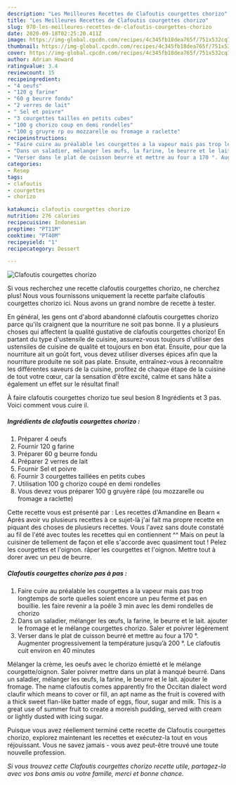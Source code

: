 ```yaml
---
description: "Les Meilleures Recettes de Clafoutis courgettes chorizo"
title: "Les Meilleures Recettes de Clafoutis courgettes chorizo"
slug: 970-les-meilleures-recettes-de-clafoutis-courgettes-chorizo
date: 2020-09-18T02:25:20.411Z
image: https://img-global.cpcdn.com/recipes/4c345fb18dea765f/751x532cq70/clafoutis-courgettes-chorizo-photo-principale-de-la-recette.jpg
thumbnail: https://img-global.cpcdn.com/recipes/4c345fb18dea765f/751x532cq70/clafoutis-courgettes-chorizo-photo-principale-de-la-recette.jpg
cover: https://img-global.cpcdn.com/recipes/4c345fb18dea765f/751x532cq70/clafoutis-courgettes-chorizo-photo-principale-de-la-recette.jpg
author: Adrian Howard
ratingvalue: 3.4
reviewcount: 15
recipeingredient:
- "4 oeufs"
- "120 g farine"
- "60 g beurre fondu"
- "2 verres de lait"
- " Sel et poivre"
- "3 courgettes tailles en petits cubes"
- "100 g chorizo coup en demi rondelles"
- "100 g gruyre rp ou mozzarelle ou fromage a raclette"
recipeinstructions:
- "Faire cuire au préalable les courgettes a la vapeur mais pas trop longtemps de sorte quelles soient encore un peu ferme et pas en bouillie. les faire revenir a la poêle 3 min avec les demi rondelles de chorizo"
- "Dans un saladier, mélanger les œufs, la farine, le beurre et le lait. ajouter le fromage et le mélange courgettes chorizo. Saler et poivrer légèrement"
- "Verser dans le plat de cuisson beurré et mettre au four a 170 °. Augmenter progressivement la température jusqu’à 200 °. Le clafoutis cuit environ en 40 minutes"
categories:
- Resep
tags:
- clafoutis
- courgettes
- chorizo

katakunci: clafoutis courgettes chorizo 
nutrition: 276 calories
recipecuisine: Indonesian
preptime: "PT11M"
cooktime: "PT40M"
recipeyield: "1"
recipecategory: Dessert

---
```



![Clafoutis courgettes chorizo](https://img-global.cpcdn.com/recipes/4c345fb18dea765f/751x532cq70/clafoutis-courgettes-chorizo-photo-principale-de-la-recette.jpg)

Si vous recherchez une recette clafoutis courgettes chorizo, ne cherchez plus! Nous vous fournissons uniquement la recette parfaite clafoutis courgettes chorizo ici. Nous avons un grand nombre de recette à tester.

En général, les gens ont d'abord abandonné clafoutis courgettes chorizo parce qu'ils craignent que la nourriture ne soit pas bonne. Il y a plusieurs choses qui affectent la qualité gustative de clafoutis courgettes chorizo! En partant du type d'ustensile de cuisine, assurez-vous toujours d'utiliser des ustensiles de cuisine de qualité et toujours en bon état. Ensuite, pour que la nourriture ait un goût fort, vous devez utiliser diverses épices afin que la nourriture produite ne soit pas plate. Ensuite, entraînez-vous à reconnaître les différentes saveurs de la cuisine, profitez de chaque étape de la cuisine de tout votre cœur, car la sensation d'être excité, calme et sans hâte a également un effet sur le résultat final!

<!--inarticleads1-->

À faire clafoutis courgettes chorizo tue seul besion 8 Ingrédients et 3 pas. Voici comment vous cuire il.

##### Ingrédients de clafoutis courgettes chorizo :

1. Préparer 4 oeufs
1. Fournir 120 g farine
1. Préparer 60 g beurre fondu
1. Préparer 2 verres de lait
1. Fournir  Sel et poivre
1. Fournir 3 courgettes taillées en petits cubes
1. Utilisation 100 g chorizo coupé en demi rondelles
1. Vous devez vous préparer 100 g gruyère râpé (ou mozzarelle ou fromage a raclette)


Cette recette vous est présenté par : Les recettes d&#39;Amandine en Bearn « Après avoir vu plusieurs recettes à ce sujet-là j&#39;ai fait ma propre recette en piquant des choses de plusieurs recettes. Vous l&#39;avez sans doute constaté au fil de l&#39;été avec toutes les recettes qui en contiennent ^^ Mais on peut la cuisiner de tellement de façon et elle s&#39;accorde avec quasiment tout ! Pelez les courgettes et l&#39;oignon. râper les courgettes et l&#39;oignon. Mettre tout à dorer avec un peu de beurre. 

<!--inarticleads2-->

##### Clafoutis courgettes chorizo pas à pas :

1. Faire cuire au préalable les courgettes a la vapeur mais pas trop longtemps de sorte quelles soient encore un peu ferme et pas en bouillie. les faire revenir a la poêle 3 min avec les demi rondelles de chorizo
1. Dans un saladier, mélanger les œufs, la farine, le beurre et le lait. ajouter le fromage et le mélange courgettes chorizo. Saler et poivrer légèrement
1. Verser dans le plat de cuisson beurré et mettre au four a 170 °. Augmenter progressivement la température jusqu’à 200 °. Le clafoutis cuit environ en 40 minutes


Mélanger la crème, les oeufs avec le chorizo émietté et le mélange courgette/oignon. Saler poivrer mettre dans un plat à manqué beurré. Dans un saladier, mélanger les œufs, la farine, le beurre et le lait. ajouter le fromage. The name clafoutis comes apparently fro the Occitan dialect word claufir which means to cover or fill, an apt name as the fruit is covered with a thick sweet flan-like batter made of eggs, flour, sugar and milk. This is a great use of summer fruit to create a moreish pudding, served with cream or lightly dusted with icing sugar. 

<!--inarticleads1-->

<p>
Puisque vous avez réellement terminé cette recette de Clafoutis courgettes chorizo, explorez maintenant les recettes et exécutez-la tout en vous réjouissant. Vous ne savez jamais - vous avez peut-être trouvé une toute nouvelle profession.
</p>

<p>
<i>Si vous trouvez cette Clafoutis courgettes chorizo recette utile, partagez-la avec vos bons amis ou votre famille, merci et bonne chance.</i>
</p>
